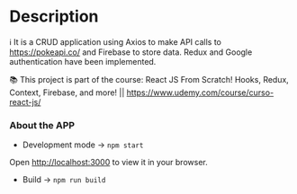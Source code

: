 # Description
ℹ️ It is a CRUD application using Axios to make API calls to https://pokeapi.co/ and Firebase to store data. Redux and Google authentication have been implemented.

📚 This project is part of the course: React JS From Scratch! Hooks, Redux, Context, Firebase, and more! || https://www.udemy.com/course/curso-react-js/

### About the APP

- Development mode -> `npm start`
   
Open [http://localhost:3000](http://localhost:3000) to view it in your browser.
- Build -> `npm run build`

